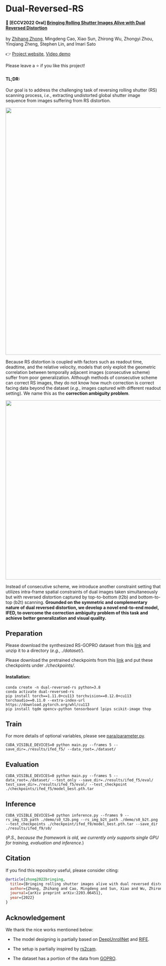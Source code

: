 # Dual-Reversed-RS

#### :rocket: **[ECCV2022 Oral]** [Bringing Rolling Shutter Images Alive with Dual Reversed Distortion](https://arxiv.org/abs/2203.06451)

by [Zhihang Zhong](https://zzh-tech.github.io/), Mingdeng Cao, Xiao Sun, Zhirong Wu, Zhongyi Zhou, Yinqiang Zheng, Stephen Lin, and Imari Sato

:point_right: [Project website](https://zzh-tech.github.io/Dual-Reversed-RS/
), [Video demo](https://drive.google.com/file/d/10zGSY0Lqjxmm5gMIpcYmehbOBIRd9oFW/view?usp=sharing)

Please leave a ⭐ if you like this project!

#### **TL;DR**:

Our goal is to address the challenging task of reversing rolling shutter (RS) scanning process, *i.e.*, extracting undistorted global shutter image sequence from images suffering from RS distortion.  

<img src="docs/imgs/teaser.jpg" width="800px" />

Because RS distortion is coupled with factors such as readout time, deadtime, and the relative velocity, models that only exploit the geometric correlation between temporally adjacent images (consecutive scheme) suffer from poor generalization. Although methods of consecutive scheme can correct RS images, they do not know how much correction is correct facing data beyond the dataset (*e.g.*, images captured with different readout setting). We name this as the **correction ambiguity problem**.  

<img src="docs/imgs/ambiguity.jpg" width="580px" />

Instead of consecutive scheme, we introduce another constraint setting that utilizes intra-frame spatial constraints of dual images taken simultaneously but with reversed distortion captured by top-to-bottom (t2b) and bottom-to-top (b2t) scanning. **Grounded on the symmetric and complementary nature of dual reversed distortion, we develop a novel end-to-end model, IFED, to overcome the correction ambiguity problem of this task and achieve better generalization and visual quality.** 



## Preparation

Please download the synthesized RS-GOPRO dataset from this [link](https://drive.google.com/file/d/1DuJphkVpvsNjgPs73y_sm4WZ8tzfxOZf/view?usp=sharing) and unzip it to a directory (*e.g., ./dataset/*).

Please download the pretrained checkpoints from this [link](https://drive.google.com/drive/u/1/folders/19RNmG10KMCNRi3VjD2B72GC5MBMlwOit) and put these checkpoints under *./checkpoints/*.

#### Installation:

```shell
conda create -n dual-reversed-rs python=3.8
conda activate dual-reversed-rs
pip install torch==1.11.0+cu113 torchvision==0.12.0+cu113 torchaudio==0.11.0 --extra-index-url https://download.pytorch.org/whl/cu113
pip install tqdm opencv-python tensorboard lpips scikit-image thop
```

## Train

For more details of optional variables, please see [para/parameter.py](para/parameter.py).

```shell
CUDA_VISIBLE_DEVICES=0 python main.py --frames 5 --save_dir=./results/ifed_f5/ --data_root=./dataset/
```



## Evaluation

```shell
CUDA_VISIBLE_DEVICES=0 python main.py --frames 5 --data_root=./dataset/ --test_only --save_dir=./results/ifed_f5/eval/ test_save_dir=./results/ifed_f5/eval/ --test_checkpoint ./checkpoints/ifed_f5/model_best.pth.tar
```



## Inference

```shell
CUDA_VISIBLE_DEVICES=0 python inference.py --frames 9 --rs_img_t2b_path ./demo/s0_t2b.png --rs_img_b2t_path ./demo/s0_b2t.png --test_checkpoints ./checkpoint/ifed_f9/model_best.pth.tar --save_dir ./results/ifed_f9/s0/
```



(*P.S., because the framework is old, we currently only supports single GPU for training, evaluation and inference.*)



## Citation

If you find this repository useful, please consider citing:

```bibtex
@article{zhong2022bringing,
  title={Bringing rolling shutter images alive with dual reversed distortion},
  author={Zhong, Zhihang and Cao, Mingdeng and Sun, Xiao and Wu, Zhirong and Zhou, Zhongyi and Zheng, Yinqiang and Lin, Stephen and Sato, Imari},
  journal={arXiv preprint arXiv:2203.06451},
  year={2022}
}
```



## Acknowledgement

We thank the nice works mentioned below:

- The model designing is partially based on [DeepUnrollNet](https://github.com/ethliup/DeepUnrollNet) and [RIFE](https://github.com/megvii-research/ECCV2022-RIFE).

- The setup is partially inspired by [rs2cam](https://github.com/CenekAlbl/rs2cam).

- The dataset has a portion of the data from [GOPRO](https://seungjunnah.github.io/Datasets/gopro.html).

